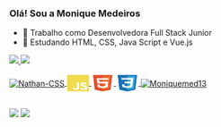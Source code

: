 ### Olá! Sou a Monique Medeiros

- 🔭 Trabalho como Desenvolvedora Full Stack Junior
- 🌱 Estudando HTML, CSS, Java Script e Vue.js
  
<div>
  <a href="https://github.com/Moniquemed13">
  <img height="180em" src="https://github-readme-stats.vercel.app/api?username=moniquemed13&show_icons=true&theme=tokyonight&include_all_commits=true&count_private=true"/>
  <img height="180em" src="https://github-readme-stats.vercel.app/api/top-langs/?username=moniquemed13&layout=compact&langs_count=7&theme=tokyonight"/>
</div>


<div style="display: inline_block"><br>
  <img align="center" alt="Nathan-CSS" height="30" width="40" src="https://cdn.jsdelivr.net/gh/devicons/devicon/icons/mysql/mysql-original-wordmark.svg">
  <img align="center" alt="Moniquemed13" height="30" width="40" src="https://raw.githubusercontent.com/devicons/devicon/master/icons/javascript/javascript-plain.svg">
  <img align="center" alt="Moniquemed13" height="30" width="40" src="https://raw.githubusercontent.com/devicons/devicon/master/icons/html5/html5-original.svg">
  <img align="center" alt="Moniquemed13" height="30" width="40" src="https://raw.githubusercontent.com/devicons/devicon/master/icons/css3/css3-original.svg">
  <img align="center" alt="Moniquemed13" heigth="30" width="40" src="https://cdn.jsdelivr.net/gh/devicons/devicon/icons/vuejs/vuejs-original.svg">
</div>
  
##
 
<div> 
  <a href = "mailto:monique.med17@gmail.com"><img src="https://img.shields.io/badge/-Gmail-%23333?style=for-the-badge&logo=gmail&logoColor=white" target="_blank"></a>
  <a href="https://www.linkedin.com/in/monique-medeiros-9b319715b/" target="_blank"><img src="https://img.shields.io/badge/-LinkedIn-%230077B5?style=for-the-badge&logo=linkedin&logoColor=white" target="_blank"></a>
</div>

 ##
